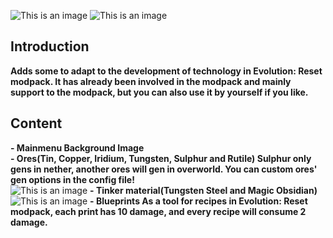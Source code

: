 ![This is an image](https://s1.ax1x.com/2022/07/29/vPQL1P.png)
![This is an image](https://cf.way2muchnoise.eu/full_702132_downloads.svg)
## Introduction
**Adds some to adapt to the development of technology in Evolution: Reset modpack. It has already been involved in the modpack and mainly support to the modpack, but you can also use it by yourself if you like.**  
## Content  
**- Mainmenu Background Image**  
**- Ores(Tin, Copper, Iridium, Tungsten, Sulphur and Rutile) Sulphur only gens in nether, another ores will gen in overworld. You can custom ores' gen options in the config file!**  
![This is an image](https://s1.ax1x.com/2022/11/15/zAObGD.png)
**- Tinker material(Tungsten Steel and Magic Obsidian)**  
![This is an image](https://s1.ax1x.com/2022/11/15/zAXLkV.png)
**- Blueprints As a tool for recipes in Evolution: Reset modpack, each print has 10 damage, and every recipe will consume 2 damage.**
